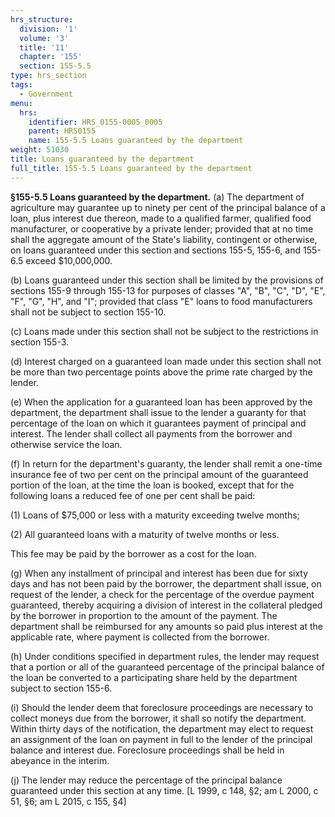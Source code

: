 ```yaml
---
hrs_structure:
  division: '1'
  volume: '3'
  title: '11'
  chapter: '155'
  section: 155-5.5
type: hrs_section
tags:
  - Government
menu:
  hrs:
    identifier: HRS_0155-0005_0005
    parent: HRS0155
    name: 155-5.5 Loans guaranteed by the department
weight: 51030
title: Loans guaranteed by the department
full_title: 155-5.5 Loans guaranteed by the department
---
```

**§155-5.5 Loans guaranteed by the department.** (a) The department of agriculture may guarantee up to ninety per cent of the principal balance of a loan, plus interest due thereon, made to a qualified farmer, qualified food manufacturer, or cooperative by a private lender; provided that at no time shall the aggregate amount of the State's liability, contingent or otherwise, on loans guaranteed under this section and sections 155-5, 155-6, and 155-6.5 exceed $10,000,000.

(b) Loans guaranteed under this section shall be limited by the provisions of sections 155-9 through 155-13 for purposes of classes "A", "B", "C", "D", "E", "F", "G", "H", and "I"; provided that class "E" loans to food manufacturers shall not be subject to section 155-10.

(c) Loans made under this section shall not be subject to the restrictions in section 155-3.

(d) Interest charged on a guaranteed loan made under this section shall not be more than two percentage points above the prime rate charged by the lender.

(e) When the application for a guaranteed loan has been approved by the department, the department shall issue to the lender a guaranty for that percentage of the loan on which it guarantees payment of principal and interest. The lender shall collect all payments from the borrower and otherwise service the loan.

(f) In return for the department's guaranty, the lender shall remit a one-time insurance fee of two per cent on the principal amount of the guaranteed portion of the loan, at the time the loan is booked, except that for the following loans a reduced fee of one per cent shall be paid:

(1) Loans of $75,000 or less with a maturity exceeding twelve months;

(2) All guaranteed loans with a maturity of twelve months or less.

This fee may be paid by the borrower as a cost for the loan.

(g) When any installment of principal and interest has been due for sixty days and has not been paid by the borrower, the department shall issue, on request of the lender, a check for the percentage of the overdue payment guaranteed, thereby acquiring a division of interest in the collateral pledged by the borrower in proportion to the amount of the payment. The department shall be reimbursed for any amounts so paid plus interest at the applicable rate, where payment is collected from the borrower.

(h) Under conditions specified in department rules, the lender may request that a portion or all of the guaranteed percentage of the principal balance of the loan be converted to a participating share held by the department subject to section 155-6.

(i) Should the lender deem that foreclosure proceedings are necessary to collect moneys due from the borrower, it shall so notify the department. Within thirty days of the notification, the department may elect to request an assignment of the loan on payment in full to the lender of the principal balance and interest due. Foreclosure proceedings shall be held in abeyance in the interim.

(j) The lender may reduce the percentage of the principal balance guaranteed under this section at any time. [L 1999, c 148, §2; am L 2000, c 51, §6; am L 2015, c 155, §4]